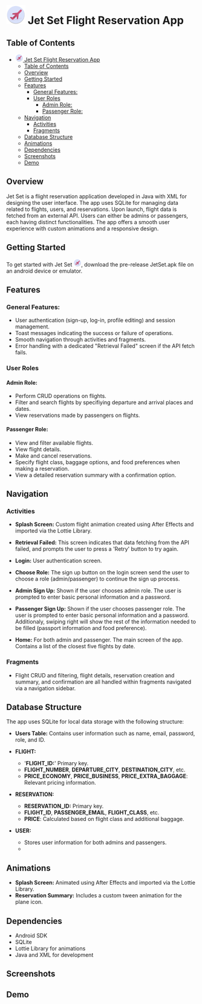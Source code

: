 # <img src="/jetset_round.webp" alt="Jet Set" width="50"/> Jet Set Flight Reservation App

## Table of Contents

- [<img src="/jetset_round.webp" alt="Jet Set" width="20"/> Jet Set Flight Reservation App](#-jet-set-flight-reservation-app)
  - [Table of Contents](#table-of-contents)
  - [Overview](#overview)
  - [Getting Started](#getting-started)
  - [Features](#features)
    - [General Features:](#general-features)
    - [User Roles](#user-roles)
      - [Admin Role:](#admin-role)
      - [Passenger Role:](#passenger-role)
  - [Navigation](#navigation)
    - [Activities](#activities)
    - [Fragments](#fragments)
  - [Database Structure](#database-structure)
  - [Animations](#animations)
  - [Dependencies](#dependencies)
  - [Screenshots](#screenshots)
  - [Demo](#demo)

## Overview

Jet Set is a flight reservation application developed in Java with XML for designing the user interface. The app uses SQLite for managing data related to flights, users, and reservations. Upon launch, flight data is fetched from an external API. Users can either be admins or passengers, each having distinct functionalities. The app offers a smooth user experience with custom animations and a responsive design.

## Getting Started

To get started with Jet Set <img src="/jetset_round.webp" alt="Jet Set" width="20"/>, download the pre-release JetSet.apk file on an android device or emulator.

## Features

### General Features:

- User authentication (sign-up, log-in, profile editing) and session management.
- Toast messages indicating the success or failure of operations.
- Smooth navigation through activities and fragments.
- Error handling with a dedicated "Retrieval Failed" screen if the API fetch fails.

### User Roles

#### Admin Role:

- Perform CRUD operations on flights.
- Filter and search flights by specifiying departure and arrival places and dates.
- View reservations made by passengers on flights.

#### Passenger Role:

- View and filter available flights.
- View flight details.
- Make and cancel reservations.
- Specify flight class, baggage options, and food preferences when making a reservation.
- View a detailed reservation summary with a confirmation option.

## Navigation

### Activities

- **Splash Screen:** Custom flight animation created using After Effects and imported via the Lottie Library.

- **Retrieval Failed:** This screen indicates that data fetching from the API failed, and prompts the user to press a 'Retry' button to try again.

- **Login:** User authentication screen.

- **Choose Role:** The sign up button on the login screen send the user to choose a role (admin/passenger) to continue the sign up process.

- **Admin Sign Up:** Shown if the user chooses admin role. The user is prompted to enter basic personal information and a password.

- **Passenger Sign Up:** Shown if the user chooses passenger role. The user is prompted to enter basic personal information and a password. Additionaly, swiping right will show the rest of the information needed to be filled (passport information and food preference).

- **Home:** For both admin and passenger. The main screen of the app. Contains a list of the closest five flights by date.

### Fragments

- Flight CRUD and filtering, flight details, reservation creation and summary, and confirmation are all handled within fragments navigated via a navigation sidebar.

## Database Structure

The app uses SQLite for local data storage with the following structure:

- **Users Table:** Contains user information such as name, email, password, role, and ID.

- **FLIGHT:**

  - '**FLIGHT_ID:**' Primary key.
  - **FLIGHT_NUMBER**, **DEPARTURE_CITY**, **DESTINATION_CITY**, etc.
  - **PRICE_ECONOMY**, **PRICE_BUSINESS**, **PRICE_EXTRA_BAGGAGE**: Relevant pricing information.

- **RESERVATION:**

  - **RESERVATION_ID:** Primary key.
  - **FLIGHT_ID**, **PASSENGER_EMAIL**, **FLIGHT_CLASS**, etc.
  - **PRICE**: Calculated based on flight class and additional baggage.

- **USER:**
  - Stores user information for both admins and passengers.
  -

## Animations

- **Splash Screen:** Animated using After Effects and imported via the Lottie Library.
- **Reservation Summary:** Includes a custom tween animation for the plane icon.

## Dependencies

- Android SDK
- SQLite
- Lottie Library for animations
- Java and XML for development

## Screenshots

## Demo
